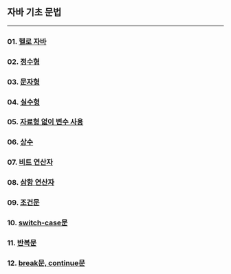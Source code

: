 ## 자바 기초 문법
---
### 01. [헬로 자바](https://github.com/sc0116/Java_Study/blob/main/01/01_HelloJava.java)
### 02. [정수형](https://github.com/sc0116/Java_Study/blob/main/01/02_BinaryTest.java)
### 03. [문자형](https://github.com/sc0116/Java_Study/blob/main/01/03_CharacterTest.java)
### 04. [실수형](https://github.com/sc0116/Java_Study/blob/main/01/04_DoubleTest.java)
### 05. [자료형 없이 변수 사용](https://github.com/sc0116/Java_Study/blob/main/01/05_LocalVariableType.java)
### 06. [상수](https://github.com/sc0116/Java_Study/blob/main/01/06_ConstantTest.java)
### 07. [비트 연산자](https://github.com/sc0116/Java_Study/blob/main/01/07_BitOperationTest.java)
### 08. [삼항 연산자](https://github.com/sc0116/Java_Study/blob/main/01/08_ConditionTest.java)
### 09. [조건문](https://github.com/sc0116/Java_Study/blob/main/01/09_IfElseIfElseTest.java)
### 10. [switch-case문](https://github.com/sc0116/Java_Study/blob/main/01/10_SwitchCaseTest.java)
### 11. [반복문](https://github.com/sc0116/Java_Study/blob/main/01/11_NestedLoopTest.java)
### 12. [break문, continue문](https://github.com/sc0116/Java_Study/blob/main/01/12_BreakTest.java)


